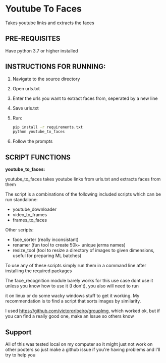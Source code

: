 # Youtube To Faces
 Takes youtube links and extracts the faces


PRE-REQUISITES
-
Have python 3.7 or higher installed

INSTRUCTIONS FOR RUNNING:
-
1. Navigate to the source directory

2. Open urls.txt

3. Enter the urls you want to extract faces from, seperated by a new line

4. Save urls.txt

5. Run:
    ```bash
    pip install -r requirements.txt
    python youtube_to_faces
    ```
6. Follow the prompts

SCRIPT FUNCTIONS 
-
**youtube_to_faces:**

youtube_to_faces takes youtube links from urls.txt and extracts faces from them

The script is a combinations of the following included scripts which can be run standalone:

*   youtube_downloader
*   video_to_frames
*   frames_to_faces

Other scripts:
*   face_sorter (really inconsistant)
*   renamer (fun tool to create 50k+ unique jerma names)
*   resize_tool (tool to resize a directory of images to given dimensions, useful for preparing ML batches)

To use any of these scripts simply run them in a command line after installing the required packages

The face_recognition module barely works for this use case dont use it unless you know how to use it (I don't), you also will need to run

it on linux or do some wacky windows stuff to get it working. My recommendation is to find a script that sorts images by similarity. 

I used https://github.com/victorqribeiro/groupImg, which worked ok, but if you can find a really good one, make an Issue so others know

Support
-

All of this was tested local on my computer so it might just not work on other pooters so just make a github issue if you're having problems and I'll try to help you



